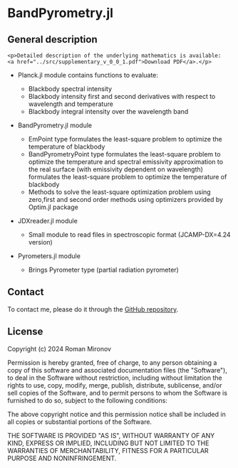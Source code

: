 
# BandPyrometry.jl

## General description

```@raw html
<p>Detailed description of the underlying mathematics is available:  <a href="../src/supplementary_v_0_0_1.pdf">Download PDF</a>.</p>
```

- Planck.jl module contains functions to evaluate: 
    - Blackbody spectral intensity 
    - Blackbody intensity first and second derivatives with respect to wavelength and temperature 
    - Blackbody integral intensity over the wavelength band 

- BandPyrometry.jl module 
    - EmPoint type formulates the least-square problem to optimize the temperature of blackbody 
    - BandPyrometryPoint type formulates the least-square problem to optimize the temperature and spectral emissivity approximation to the real surface (with emissivity dependent on wavelength) formulates the least-square problem to optimize the temperature of blackbody 
    - Methods to solve the least-square optimization problem using zero,first and second order methods using optimizers provided by Optim.jl package 

- JDXreader.jl module
    - Small module to read files in spectroscopic format (JCAMP-DX=4.24 version) 

- Pyrometers.jl module
    - Brings Pyrometer type (partial radiation pyrometer)

## Contact

To contact me, please do it through the [GitHub repository](https://github.com/Manarom/BandPyrometry).

## License

Copyright (c) 2024 Roman Mironov

Permission is hereby granted, free of charge, to any person obtaining a copy
of this software and associated documentation files (the "Software"), to deal
in the Software without restriction, including without limitation the rights
to use, copy, modify, merge, publish, distribute, sublicense, and/or sell
copies of the Software, and to permit persons to whom the Software is
furnished to do so, subject to the following conditions:

The above copyright notice and this permission notice shall be included in all
copies or substantial portions of the Software.

THE SOFTWARE IS PROVIDED "AS IS", WITHOUT WARRANTY OF ANY KIND, EXPRESS OR
IMPLIED, INCLUDING BUT NOT LIMITED TO THE WARRANTIES OF MERCHANTABILITY,
FITNESS FOR A PARTICULAR PURPOSE AND NONINFRINGEMENT.

